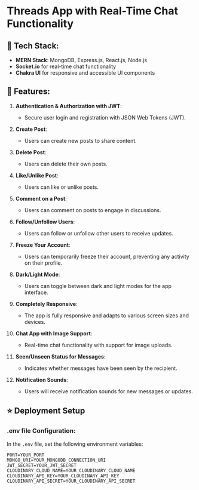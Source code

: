 # Threads App with Real-Time Chat Functionality

## 🌟 Tech Stack:
- **MERN Stack**: MongoDB, Express.js, React.js, Node.js
- **Socket.io** for real-time chat functionality
- **Chakra UI** for responsive and accessible UI components

## 🎃 Features:
1. **Authentication & Authorization with JWT**: 
   - Secure user login and registration with JSON Web Tokens (JWT).
  
2. **Create Post**: 
   - Users can create new posts to share content.

3. **Delete Post**: 
   - Users can delete their own posts.

4. **Like/Unlike Post**: 
   - Users can like or unlike posts.

5. **Comment on a Post**: 
   - Users can comment on posts to engage in discussions.

6. **Follow/Unfollow Users**: 
   - Users can follow or unfollow other users to receive updates.

7. **Freeze Your Account**: 
   - Users can temporarily freeze their account, preventing any activity on their profile.

8. **Dark/Light Mode**: 
   - Users can toggle between dark and light modes for the app interface.

9. **Completely Responsive**: 
   - The app is fully responsive and adapts to various screen sizes and devices.

10. **Chat App with Image Support**: 
    - Real-time chat functionality with support for image uploads.

11. **Seen/Unseen Status for Messages**: 
    - Indicates whether messages have been seen by the recipient.

12. **Notification Sounds**: 
    - Users will receive notification sounds for new messages or updates.

## ⭐ Deployment Setup

### .env file Configuration:
In the `.env` file, set the following environment variables:

```env
PORT=YOUR_PORT
MONGO_URI=YOUR_MONGODB_CONNECTION_URI
JWT_SECRET=YOUR_JWT_SECRET
CLOUDINARY_CLOUD_NAME=YOUR_CLOUDINARY_CLOUD_NAME
CLOUDINARY_API_KEY=YOUR_CLOUDINARY_API_KEY
CLOUDINARY_API_SECRET=YOUR_CLOUDINARY_API_SECRET
